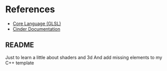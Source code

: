 # References

- [Core Language (GLSL)](https://www.khronos.org/opengl/wiki/Core_Language_(GLSL))
- [Cinder Documentation](https://libcinder.org/docs/)

## README

Just to learn a little about shaders and 3d
And add missing elements to my C++ template
